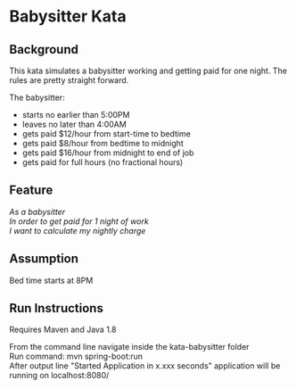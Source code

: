# Babysitter Kata

## Background
This kata simulates a babysitter working and getting paid for one night.  The rules are pretty straight forward.

The babysitter:
- starts no earlier than 5:00PM
- leaves no later than 4:00AM
- gets paid $12/hour from start-time to bedtime
- gets paid $8/hour from bedtime to midnight
- gets paid $16/hour from midnight to end of job
- gets paid for full hours (no fractional hours)


## Feature
*As a babysitter<br>
In order to get paid for 1 night of work<br>
I want to calculate my nightly charge<br>*

## Assumption
Bed time starts at 8PM

## Run Instructions
Requires Maven and Java 1.8

From the command line navigate inside the kata-babysitter folder<br>
Run command: mvn spring-boot:run<br>
After output line "Started Application in x.xxx seconds" application will be running on localhost:8080/


